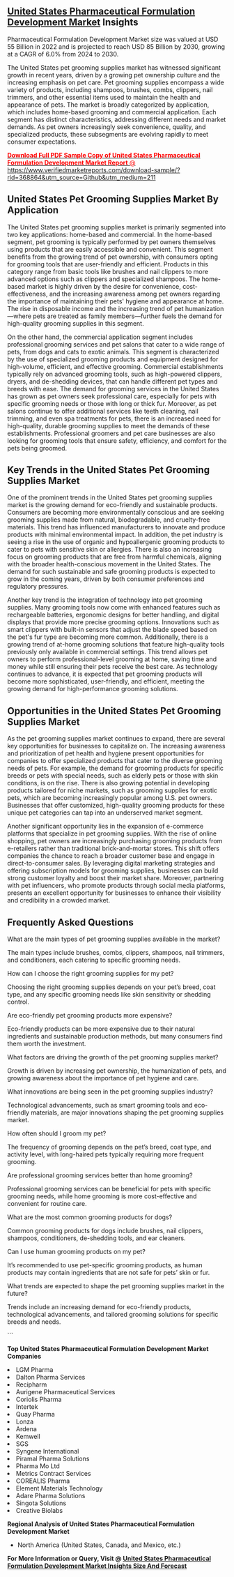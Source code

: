 <h2><a href="https://www.verifiedmarketreports.com/download-sample/?rid=368864&amp;utm_source=Github&amp;utm_medium=211" target="_blank">United States Pharmaceutical Formulation Development Market</a> Insights</h2><p>Pharmaceutical Formulation Development Market size was valued at USD 55 Billion in 2022 and is projected to reach USD 85 Billion by 2030, growing at a CAGR of 6.0% from 2024 to 2030.</p><p><p>The United States pet grooming supplies market has witnessed significant growth in recent years, driven by a growing pet ownership culture and the increasing emphasis on pet care. Pet grooming supplies encompass a wide variety of products, including shampoos, brushes, combs, clippers, nail trimmers, and other essential items used to maintain the health and appearance of pets. The market is broadly categorized by application, which includes home-based grooming and commercial application. Each segment has distinct characteristics, addressing different needs and market demands. As pet owners increasingly seek convenience, quality, and specialized products, these subsegments are evolving rapidly to meet consumer expectations. <a href="#"><p><span class=""><span style="color: #ff0000;"><strong>Download Full PDF Sample Copy of United States Pharmaceutical Formulation Development Market Report</strong> @ </span><a href="https://www.verifiedmarketreports.com/download-sample/?rid=368864&amp;utm_source=Github&amp;utm_medium=211" target="_blank">https://www.verifiedmarketreports.com/download-sample/?rid=368864&amp;utm_source=Github&amp;utm_medium=211</a></span></p></a></p><h2>United States Pet Grooming Supplies Market By Application</h2><p>The United States pet grooming supplies market is primarily segmented into two key applications: home-based and commercial. In the home-based segment, pet grooming is typically performed by pet owners themselves using products that are easily accessible and convenient. This segment benefits from the growing trend of pet ownership, with consumers opting for grooming tools that are user-friendly and efficient. Products in this category range from basic tools like brushes and nail clippers to more advanced options such as clippers and specialized shampoos. The home-based market is highly driven by the desire for convenience, cost-effectiveness, and the increasing awareness among pet owners regarding the importance of maintaining their pets' hygiene and appearance at home. The rise in disposable income and the increasing trend of pet humanization—where pets are treated as family members—further fuels the demand for high-quality grooming supplies in this segment. <p>On the other hand, the commercial application segment includes professional grooming services and pet salons that cater to a wide range of pets, from dogs and cats to exotic animals. This segment is characterized by the use of specialized grooming products and equipment designed for high-volume, efficient, and effective grooming. Commercial establishments typically rely on advanced grooming tools, such as high-powered clippers, dryers, and de-shedding devices, that can handle different pet types and breeds with ease. The demand for grooming services in the United States has grown as pet owners seek professional care, especially for pets with specific grooming needs or those with long or thick fur. Moreover, as pet salons continue to offer additional services like teeth cleaning, nail trimming, and even spa treatments for pets, there is an increased need for high-quality, durable grooming supplies to meet the demands of these establishments. Professional groomers and pet care businesses are also looking for grooming tools that ensure safety, efficiency, and comfort for the pets being groomed.</p><h2>Key Trends in the United States Pet Grooming Supplies Market</h2><p>One of the prominent trends in the United States pet grooming supplies market is the growing demand for eco-friendly and sustainable products. Consumers are becoming more environmentally conscious and are seeking grooming supplies made from natural, biodegradable, and cruelty-free materials. This trend has influenced manufacturers to innovate and produce products with minimal environmental impact. In addition, the pet industry is seeing a rise in the use of organic and hypoallergenic grooming products to cater to pets with sensitive skin or allergies. There is also an increasing focus on grooming products that are free from harmful chemicals, aligning with the broader health-conscious movement in the United States. The demand for such sustainable and safe grooming products is expected to grow in the coming years, driven by both consumer preferences and regulatory pressures.<p>Another key trend is the integration of technology into pet grooming supplies. Many grooming tools now come with enhanced features such as rechargeable batteries, ergonomic designs for better handling, and digital displays that provide more precise grooming options. Innovations such as smart clippers with built-in sensors that adjust the blade speed based on the pet's fur type are becoming more common. Additionally, there is a growing trend of at-home grooming solutions that feature high-quality tools previously only available in commercial settings. This trend allows pet owners to perform professional-level grooming at home, saving time and money while still ensuring their pets receive the best care. As technology continues to advance, it is expected that pet grooming products will become more sophisticated, user-friendly, and efficient, meeting the growing demand for high-performance grooming solutions. </p><h2>Opportunities in the United States Pet Grooming Supplies Market</h2><p>As the pet grooming supplies market continues to expand, there are several key opportunities for businesses to capitalize on. The increasing awareness and prioritization of pet health and hygiene present opportunities for companies to offer specialized products that cater to the diverse grooming needs of pets. For example, the demand for grooming products for specific breeds or pets with special needs, such as elderly pets or those with skin conditions, is on the rise. There is also growing potential in developing products tailored for niche markets, such as grooming supplies for exotic pets, which are becoming increasingly popular among U.S. pet owners. Businesses that offer customized, high-quality grooming products for these unique pet categories can tap into an underserved market segment.<p>Another significant opportunity lies in the expansion of e-commerce platforms that specialize in pet grooming supplies. With the rise of online shopping, pet owners are increasingly purchasing grooming products from e-retailers rather than traditional brick-and-mortar stores. This shift offers companies the chance to reach a broader customer base and engage in direct-to-consumer sales. By leveraging digital marketing strategies and offering subscription models for grooming supplies, businesses can build strong customer loyalty and boost their market share. Moreover, partnering with pet influencers, who promote products through social media platforms, presents an excellent opportunity for businesses to enhance their visibility and credibility in a crowded market.</p><h2>Frequently Asked Questions</h2><p>What are the main types of pet grooming supplies available in the market?</p><p>The main types include brushes, combs, clippers, shampoos, nail trimmers, and conditioners, each catering to specific grooming needs.</p><p>How can I choose the right grooming supplies for my pet?</p><p>Choosing the right grooming supplies depends on your pet’s breed, coat type, and any specific grooming needs like skin sensitivity or shedding control.</p><p>Are eco-friendly pet grooming products more expensive?</p><p>Eco-friendly products can be more expensive due to their natural ingredients and sustainable production methods, but many consumers find them worth the investment.</p><p>What factors are driving the growth of the pet grooming supplies market?</p><p>Growth is driven by increasing pet ownership, the humanization of pets, and growing awareness about the importance of pet hygiene and care.</p><p>What innovations are being seen in the pet grooming supplies industry?</p><p>Technological advancements, such as smart grooming tools and eco-friendly materials, are major innovations shaping the pet grooming supplies market.</p><p>How often should I groom my pet?</p><p>The frequency of grooming depends on the pet’s breed, coat type, and activity level, with long-haired pets typically requiring more frequent grooming.</p><p>Are professional grooming services better than home grooming?</p><p>Professional grooming services can be beneficial for pets with specific grooming needs, while home grooming is more cost-effective and convenient for routine care.</p><p>What are the most common grooming products for dogs?</p><p>Common grooming products for dogs include brushes, nail clippers, shampoos, conditioners, de-shedding tools, and ear cleaners.</p><p>Can I use human grooming products on my pet?</p><p>It’s recommended to use pet-specific grooming products, as human products may contain ingredients that are not safe for pets’ skin or fur.</p><p>What trends are expected to shape the pet grooming supplies market in the future?</p><p>Trends include an increasing demand for eco-friendly products, technological advancements, and tailored grooming solutions for specific breeds and needs.</p>```</p><p><strong>Top United States Pharmaceutical Formulation Development Market Companies</strong></p><div data-test-id=""><p><li>LGM Pharma</li><li> Dalton Pharma Services</li><li> Recipharm</li><li> Aurigene Pharmaceutical Services</li><li> Coriolis Pharma</li><li> Intertek</li><li> Quay Pharma</li><li> Lonza</li><li> Ardena</li><li> Kemwell</li><li> SGS</li><li> Syngene International</li><li> Piramal Pharma Solutions</li><li> Pharma Mo Ltd</li><li> Metrics Contract Services</li><li> COREALIS Pharma</li><li> Element Materials Technology</li><li> Adare Pharma Solutions</li><li> Singota Solutions</li><li> Creative Biolabs</li></p><div><strong>Regional Analysis of&nbsp;United States Pharmaceutical Formulation Development Market</strong></div><ul><li dir="ltr"><p dir="ltr">North America&nbsp;(United States, Canada, and Mexico, etc.)</p></li></ul><p><strong>For More Information or Query, Visit @&nbsp;</strong><strong><a href="https://www.verifiedmarketreports.com/product/pharmaceutical-formulation-development-market/?utm_source=Github&amp;utm_medium=211" target="_blank">United States Pharmaceutical Formulation Development Market Insights Size And Forecast</a></strong></p></div>
